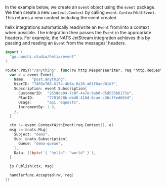In the example below, we create an `Event` object using the `event` package.
We then create a new `context.Context` by calling `event.ContextWithEvent`. This
returns a new context including the event created.

helix integrations automatically read/write an `Event` from/into a context when
possible. The integration then passes the `Event` in the appropriate headers.
For example, the NATS JetStream integration achieves this by passing and reading
an `Event` from the messages' headers.

```go
import (
  "go.nunchi.studio/helix/event"
)

router.POST("/anything", func(rw http.ResponseWriter, req *http.Request) {
  var e = event.Event{
    Name:   "post.anything",
    UserID: "7469e788-617a-4b6a-8a26-a61f6acd01d3",
    Subscription: event.Subscription{
      CustomerID:  "2658da04-7c8f-4a7e-9ab0-d5d555b8173e",
      PlanID:      "7781028b-eb48-410d-8cae-c36cffed663d",
      Usage:       "api.requests",
      IncrementBy: 1.0,
    },
  }

  ctx := event.ContextWithEvent(req.Context(), e)
  msg := &nats.Msg{
    Subject: "demo",
    Sub: &nats.Subscription{
      Queue: "demo-queue",
    },
    Data: []byte(`{ "hello": "world" }`),
  }

  js.Publish(ctx, msg)

  handlerfunc.Accepted(rw, req)
})
```

